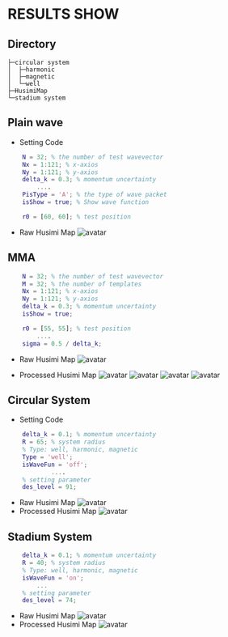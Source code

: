 # RESULTS SHOW

## Directory

    ├─circular system
    │  ├─harmonic
    │  ├─magnetic
    │  └─well
    ├─HusimiMap
    └─stadium system

## Plain wave

- Setting Code
  
```matlab
    N = 32; % the number of test wavevector
    Nx = 1:121; % x-axios
    Ny = 1:121; % y-axios
    delta_k = 0.3; % momentum uncertainty
        ....
    PisType = 'A'; % the type of wave packet
    isShow = true; % Show wave function

    r0 = [60, 60]; % test position
````

- Raw Husimi Map
![avatar](../images/HusimiMap/HusimiMap.png)

## MMA

```matlab
    N = 32; % the number of test wavevector
    M = 32; % the number of templates
    Nx = 1:121; % x-axios
    Ny = 1:121; % y-axios
    delta_k = 0.3; % momentum uncertainty
    isShow = true;

    r0 = [55, 55]; % test position
        ....
    sigma = 0.5 / delta_k;
````

- Raw Husimi Map
![avatar](../images/HusimiMap/ProcHusimiMap.png)

- Processed Husimi Map
![avatar](../images/HusimiMap/b.png)
![avatar](../images/HusimiMap/c.png)
![avatar](../images/HusimiMap/d.png)
![avatar](../images/HusimiMap/e.png)

## Circular System

- Setting Code

```matlab
    delta_k = 0.1; % momentum uncertainty
    R = 65; % system radius
    % Type: well, harmonic, magnetic
    Type = 'well';
    isWaveFun = 'off';
            ....
    % setting parameter
    des_level = 91;
````

- Raw Husimi Map
![avatar](../images/HusimiMap/91_HusimiMap.png)
- Processed Husimi Map
![avatar](../images/HusimiMap/91_ProcHusimiMap.png)

## Stadium System

```matlab
    delta_k = 0.1; % momentum uncertainty
    R = 40; % system radius
    % Type: well, harmonic, magnetic
    isWaveFun = 'on';
        ...
    % setting parameter
    des_level = 74;
````

- Raw Husimi Map
![avatar](../images/HusimiMap/74_HusimiMap.png)
- Processed Husimi Map
![avatar](../images/HusimiMap/74_ProcHusimiMap.png)
